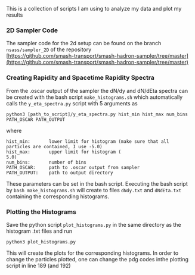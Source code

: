 This is  a collection of scripts I am using to analyze my data and plot my results

### 2D Sampler Code
The sampler code for the 2d setup can be found on the branch `nsass/sampler_2D`
of the repository \
[https://github.com/smash-transport/smash-hadron-sampler/tree/master](https://github.com/smash-transport/smash-hadron-sampler/tree/master)

### Creating Rapidity and Spacetime Rapidity Spectra
From the .oscar output of the sampler the dN/dy and dN/dEta spectra can be created with the bash script `make_histograms.sh` which automatically calls the `y_eta_spectra.py` script with 5 arguments as
```
python3 [path_to_script]/y_eta_spectra.py hist_min hist_max num_bins PATH_OSCAR PATH_OUTPUT
```
where
```
hist_min:       lower limit for histogram (make sure that all particles are contained, I use -5.0)
hist_max:       upper limit for histogram (                                                   5.0)
num_bins:       number of bins
PATH_OSCAR:     path to .oscar output from sampler
PATH_OUTPUT:    path to output directory
```
These parameters can be set in the bash script. Executing the bash script by `bash make_histograms.sh` will create to files `dNdy.txt` and `dNdEta.txt` containing the corresponding histograms.

### Plotting the Histograms
Save the python script `plot_histograms.py` in the same directory as the histogram .txt files and run
```
python3 plot_histograms.py
```
This will create the plots for the corresponding histograms. In order to change the particles plotted, one can change the pdg codes inthe plotting script in line 189 (and 192)
